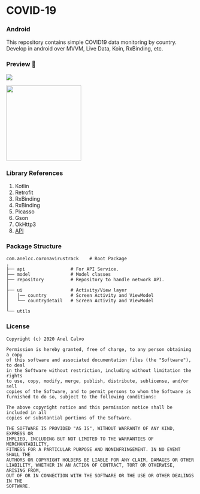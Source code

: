 # COVID-19

### Android
This repository contains simple COVID19 data monitoring by country. Develop in android over MVVM, Live Data, Koin, RxBinding, etc.

### Preview 🎉
<img src="https://user-images.githubusercontent.com/20619434/78194762-09dc7200-744c-11ea-8d1f-754e71bdfbc2.png"/>

<a href="https://github.com/AnelCC/COVID-19/raw/master/apk/covidTrack.apk"><img src="https://locations.massageenvy.com/images/google-play-badge.png" width="200"/></a>

### Library References
1. Kotlin
2. Retrofit
3. RxBinding
4. RxBinding
5. Picasso
6. Gson
7. OkHttp3
8. <a href="https://corona.lmao.ninja/">API</a>


### Package Structure
```
com.anelcc.coronavirustrack    # Root Package
.
├── api                 # For API Service.
├── model               # Model classes
├── repository          # Repository to handle network API.
│
├── ui                  # Activity/View layer
│   │── country         # Screen Activity and ViewModel
│   └── countrydetail   # Screen Activity and ViewModel
│
└── utils
```


### License

```
Copyright (c) 2020 Anel Calvo

Permission is hereby granted, free of charge, to any person obtaining a copy
of this software and associated documentation files (the "Software"), to deal
in the Software without restriction, including without limitation the rights
to use, copy, modify, merge, publish, distribute, sublicense, and/or sell
copies of the Software, and to permit persons to whom the Software is
furnished to do so, subject to the following conditions:

The above copyright notice and this permission notice shall be included in all
copies or substantial portions of the Software.

THE SOFTWARE IS PROVIDED "AS IS", WITHOUT WARRANTY OF ANY KIND, EXPRESS OR
IMPLIED, INCLUDING BUT NOT LIMITED TO THE WARRANTIES OF MERCHANTABILITY,
FITNESS FOR A PARTICULAR PURPOSE AND NONINFRINGEMENT. IN NO EVENT SHALL THE
AUTHORS OR COPYRIGHT HOLDERS BE LIABLE FOR ANY CLAIM, DAMAGES OR OTHER
LIABILITY, WHETHER IN AN ACTION OF CONTRACT, TORT OR OTHERWISE, ARISING FROM,
OUT OF OR IN CONNECTION WITH THE SOFTWARE OR THE USE OR OTHER DEALINGS IN THE
SOFTWARE.
```